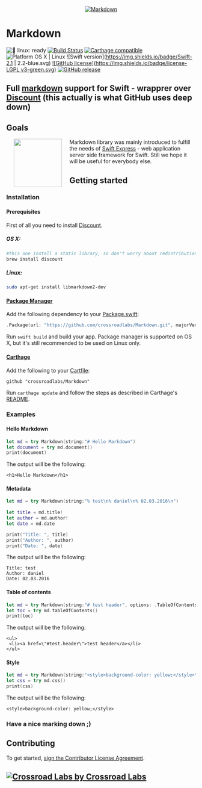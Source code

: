 [<p align="center"><img alt="Markdown" src="https://cdn0.iconfinder.com/data/icons/octicons/1024/markdown-256.png"></p>](#markdown)

# Markdown

![🐧 linux: ready](https://img.shields.io/badge/%F0%9F%90%A7%20linux-ready-red.svg)
[![Build Status](https://travis-ci.org/crossroadlabs/Markdown.svg?branch=master)](https://travis-ci.org/crossroadlabs/Markdown)
[![Carthage compatible](https://img.shields.io/badge/Carthage-compatible-4BC51D.svg?style=flat)](https://github.com/Carthage/Carthage)
![Platform OS X | Linux](https://img.shields.io/badge/platform-OS%20X%20%7C%20Linux-orange.svg)
![Swift version](https://img.shields.io/badge/Swift-2.1 | 2.2-blue.svg)
[![GitHub license](https://img.shields.io/badge/license-LGPL v3-green.svg)](https://raw.githubusercontent.com/crossroadlabs/Markdown/master/LICENSE)
[![GitHub release](https://img.shields.io/github/release/crossroadlabs/Markdown.svg)](https://github.com/crossroadlabs/Markdown/releases)

## Full [markdown](https://en.wikipedia.org/wiki/Markdown) support for Swift - wrapprer over [Discount](https://github.com/Orc/discount) (this actually is what GitHub uses deep down)

## Goals

[<img align="left" src="../Express/logo-full.png" hspace="20" height=128>](#logo) Markdown library was mainly introduced to fulfill the needs of [Swift Express](https://github.com/crossroadlabs/Express) - web application server side framework for Swift. Still we hope it will be useful for everybody else.

## Getting started

### Installation

#### Prerequisites

First of all you need to install [Discount](https://github.com/Orc/discount).

##### OS X:

```sh
#this one install a static library, so don't worry about redistribution
brew install discount
```

##### Linux:

```sh
sudo apt-get install libmarkdown2-dev
```

#### [Package Manager](https://swift.org/package-manager/)

Add the following dependency to your [Package.swift](https://github.com/apple/swift-package-manager/blob/master/Documentation/Package.swift.md):

```swift
.Package(url: "https://github.com/crossroadlabs/Markdown.git", majorVersion: 0)
```

Run ```swift build``` and build your app. Package manager is supported on OS X, but it's still recommended to be used on Linux only.

#### [Carthage](https://github.com/Carthage/Carthage)
Add the following to your [Cartfile](https://github.com/Carthage/Carthage/blob/master/Documentation/Artifacts.md#cartfile):

```
github "crossroadlabs/Markdown"
```

Run `carthage update` and follow the steps as described in Carthage's [README](https://github.com/Carthage/Carthage#adding-frameworks-to-an-application).

### Examples

#### Hello Markdown

```swift
let md = try Markdown(string:"# Hello Markdown")
let document = try md.document()
print(document)
```

The output will be the following:

```
<h1>Hello Markdown</h1>
```

#### Metadata

```swift
let md = try Markdown(string:"% test\n% daniel\n% 02.03.2016\n")
            
let title = md.title!
let author = md.author!
let date = md.date

print("Title: ", title)
print("Author: ", author)
print("Date: ", date)
```

The output will be the following:

```
Title: test
Author: daniel
Date: 02.03.2016
```

#### Table of contents

```swift
let md = try Markdown(string:"# test header", options: .TableOfContents)
let toc = try md.tableOfContents()
print(toc)
```

The output will be the following:

```
<ul>
 <li><a href=\"#test.header\">test header</a></li>
</ul>
```

#### Style

```swift
let md = try Markdown(string:"<style>background-color: yellow;</style>\n# test header")
let css = try md.css()
print(css)
```

The output will be the following:

```
<style>background-color: yellow;</style>
```

### Have a nice marking down ;)

## Contributing

To get started, <a href="https://www.clahub.com/agreements/crossroadlabs/Markdown">sign the Contributor License Agreement</a>.

## [![Crossroad Labs](http://i.imgur.com/iRlxgOL.png?1) by Crossroad Labs](http://www.crossroadlabs.xyz/)
